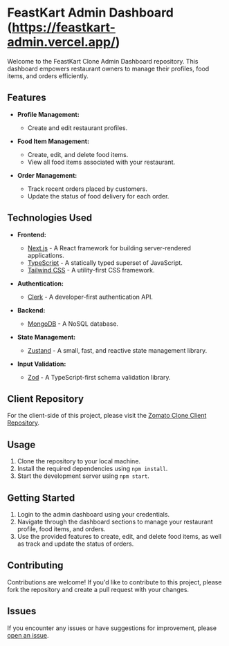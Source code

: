 # FeastKart Admin Dashboard (https://feastkart-admin.vercel.app/)

Welcome to the FeastKart Clone Admin Dashboard repository. This dashboard empowers restaurant owners to manage their profiles, food items, and orders efficiently.

## Features

- **Profile Management:**
  - Create and edit restaurant profiles.

- **Food Item Management:**
  - Create, edit, and delete food items.
  - View all food items associated with your restaurant.

- **Order Management:**
  - Track recent orders placed by customers.
  - Update the status of food delivery for each order.

## Technologies Used

- **Frontend:**
  - [Next.js](https://nextjs.org/) - A React framework for building server-rendered applications.
  - [TypeScript](https://www.typescriptlang.org/) - A statically typed superset of JavaScript.
  - [Tailwind CSS](https://tailwindcss.com/) - A utility-first CSS framework.
  
- **Authentication:**
  - [Clerk](https://clerk.dev/) - A developer-first authentication API.
  
- **Backend:**
  - [MongoDB](https://www.mongodb.com/) - A NoSQL database.
  
- **State Management:**
  - [Zustand](https://zustand.surge.sh/) - A small, fast, and reactive state management library.
  
- **Input Validation:**
  - [Zod](https://github.com/colinhacks/zod) - A TypeScript-first schema validation library.
 
## Client Repository

For the client-side of this project, please visit the [Zomato Clone Client Repository](https://feastkart.vercel.app/).

## Usage

1. Clone the repository to your local machine.
2. Install the required dependencies using `npm install`.
3. Start the development server using `npm start`.

## Getting Started

1. Login to the admin dashboard using your credentials.
2. Navigate through the dashboard sections to manage your restaurant profile, food items, and orders.
3. Use the provided features to create, edit, and delete food items, as well as track and update the status of orders.


## Contributing

Contributions are welcome! If you'd like to contribute to this project, please fork the repository and create a pull request with your changes.

## Issues

If you encounter any issues or have suggestions for improvement, please [open an issue](https://github.com/Subrat-Prakash/FeastKart-admin/issues).


